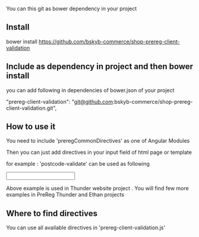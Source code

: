 You can this git as bower dependency in your project

## Install
bower install https://github.com/bskyb-commerce/shop-prereg-client-validation


## Include as dependency in project and then bower install

you can add following in dependencies of bower.json of your project

"prereg-client-validation": "git@github.com:bskyb-commerce/shop-prereg-client-validation.git",



## How to use it

You need to include 'preregCommonDirectives' as one of Angular Modules

Then you can just add directives in your input field of html page or template

for example : 'postcode-validate' can be used as following

<input type="text" id="postcode" name="custPostcode" ng:model="customer.postcode"  postcode-validate>

Above example is used in Thunder website project . You will find few more examples in PreReg Thunder and Ethan projects



## Where to find directives

You can use all available directives in 'prereg-client-validation.js'